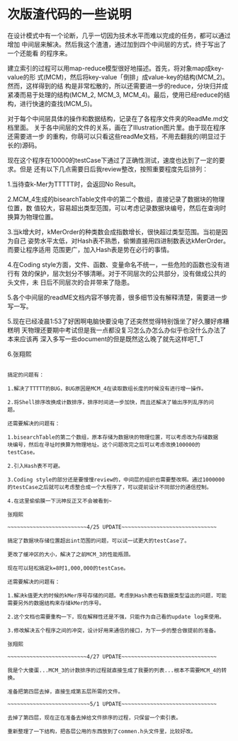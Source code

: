 次版渣代码的一些说明
==============================

在设计模式中有一个论断，几乎一切因为技术水平而难以完成的任务，都可以通过增加
中间层来解决。然后我这个渣渣，通过加到四个中间层的方式，终于写出了一个还能看
的程序来。

建立索引的过程可以用map-reduce模型很好地描述。首先，将对象map成key-value的形
式(MCM)，然后将key-value「倒排」成value-key的结构(MCM_2)。然而，这样得到的结
构是非常松散的，所以还需要进一步的reduce，分块归并成紧凑而易于处理的结构(MCM_2, 
MCM_3, MCM_4)。最后，使用已经reduce的结构，进行快速的查找(MCM_5)。

对于每个中间层具体的操作和数据结构，记录在了各程序文件夹的ReadMe.md文档里面。
关于各中间层的文件的关系，画在了Illustration图片里。由于现在程序还需要进一步
的重构，你萌可以只看这些readMe文档，不用去翻我的(明显过于长的)源码。

现在这个程序在10000的testCase下通过了正确性测试，速度也达到了一定的要求。但是
还有以下几点需要日后我review整改，按照重要程度先后排列：

1.当待查k-Mer为TTTTT时，会返回No Result。

2.MCM_4生成的bisearchTable文件中的第二个数组，直接记录了数据块的物理位置，数
值较大，容易超出类型范围，可以考虑记录数据块编号，然后在查询时换算为物理位置。

3.当k增大时，kMerOrder的种类数会成指数增长，很快超过类型范围。当初是因为自己
姿势水平太低，对Hash表不熟悉，偷懒直接用四进制数表达kMerOrder。而要让程序适用
范围更广，加入Hash表是势在必行的事情。

4.在Coding style方面，文件、函数、变量命名不统一，一些危险的函数也没有进行有
效的保护，层次划分不够清晰。对于不同层次的公共部分，没有做成公共的头文件，未
日后不同层次的合并带来了隐患。

5.各个中间层的readME文档内容不够完善，很多细节没有解释清楚，需要进一步写一写。

5.现在已经凌晨1:53了好困啊电脑快要没电了还突然觉得特别饿坐了好久腰好疼糟糕明
天物理还要期中考试但是我一点都没复习怎么办怎么办似乎也没什么办法了本来应该再
深入多写一些document的但是既然这么晚了就先这样吧T_T

6.张翔熙

~~~~~~~~~~~~~~~~~~~~~~~~4/24 UPDATE~~~~~~~~~~~~~~~~~~~~~~~~~~~~~~

搞定的问题有：

1.解决了TTTTT的BUG，BUG原因是MCM_4在读取数组长度的时候没有进行增一操作。

2.将Shell排序改换成计数排序，排序时间进一步加快，而且还解决了输出序列乱序的问
题。

还需要解决的问题有：

1.bisearchTable的第二个数组，原本存储为数据块的物理位置，可以考虑改为存储数据
块编号，然后在寻址时换算为物理地址。这个问题改完之后可以考虑改换100000的testCase。

2.引入Hash表不可避。

3.Coding style的部分还是要慢慢review的，中间层的组织也需要整改啊。通过1000000
的testCase之后就可以考虑整合成一个大程序了，可以提前设计不同部分的通信控制。

4.在这里偷偷膜一下沅神反正又不会被看到~

张翔熙

~~~~~~~~~~~~~~~~~~~~~~~~~4/25 UPDATE~~~~~~~~~~~~~~~~~~~~~~~~~~~~~~

搞定了数据块存储位置超出int范围的问题，可以试一试更大的testCase了。

更改了缓冲区的大小，解决了之前MCM_3的性能瓶颈。

现在可以轻松搞定k=8时1,000,000的testCase。

还需要解决的问题有：

1.解决k值更大的时候的kMer序号存储的问题。考虑到Hash表也有数据类型溢出的问题，可能
需要另外的数据结构来存储kMer的序号。

2.这个文档也需要重构一下，现在解释性还是不强，只能作为自己看的update log来使用。

3.修改解决五个程序之间的冲突，设计好用来通信的接口，为下一步的整合做提前的准备。

张翔熙

~~~~~~~~~~~~~~~~~~~~~~~~~4/27 UPDATE~~~~~~~~~~~~~~~~~~~~~~~~~~~~~~

我是个大傻蛋...MCM_3的计数排序的过程就直接生成了我要的列表...根本不需要MCM_4的转换。

准备把第四层去掉，直接生成第五层所需的文件。

~~~~~~~~~~~~~~~~~~~~~~~~~~5/1 UPDATE~~~~~~~~~~~~~~~~~~~~~~~~~~~~~~

去掉了第四层，现在正在准备去掉给文件排序的过程，只保留一个索引表。

重新整理了一下结构，把各层公用的东西放到了commen.h头文件里，比较好改。